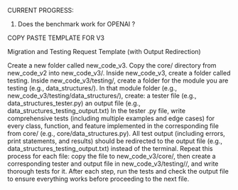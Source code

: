 CURRENT PROGRESS:

1. Does the benchmark work for OPENAI ?






COPY PASTE TEMPLATE FOR V3

Migration and Testing Request Template (with Output Redirection)

Create a new folder called new_code_v3.
Copy the core/ directory from new_code_v2 into new_code_v3/.
Inside new_code_v3, create a folder called testing.
Inside new_code_v3/testing/, create a folder for the module you are testing (e.g., data_structures/).
In that module folder (e.g., new_code_v3/testing/data_structures/), create:
a tester file (e.g., data_structures_tester.py)
an output file (e.g., data_structures_testing_output.txt)
In the tester .py file, write comprehensive tests (including multiple examples and edge cases) for every class, function, and feature implemented in the corresponding file from core/ (e.g., core/data_structures.py).
All test output (including errors, print statements, and results) should be redirected to the output file (e.g., data_structures_testing_output.txt) instead of the terminal.
Repeat this process for each file: copy the file to new_code_v3/core/, then create a corresponding tester and output file in new_code_v3/testing/<module>/, and write thorough tests for it.
After each step, run the tests and check the output file to ensure everything works before proceeding to the next file.
